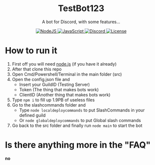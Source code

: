 <h1 align="center">TestBot123</h1>
<p align="center">A bot for Discord, with some features...</p>

<div align="center">
    <a href="https://www.nodejs.org">
    <img src="https://img.shields.io/badge/node.js-6DA55F?style=flat-square&logo=node.js&logoColor=white" alt="NodeJS">
    </a>
    <a href="https://www.javascript.com/">
        <img src="https://img.shields.io/badge/javascript-%23323330.svg?style=flat-square&logo=javascript&logoColor=%23F7DF1E" alt="JavaScript">
    </a>
    <a href="https://discord.js.org/#/">
        <img src="https://img.shields.io/badge/Discord.JS%20v13-%237289DA.svg?style=flat-square&logo=discord&logoColor=white" alt="Discord">
    </a>
    <a href="./LICENSE">
        <img src="https://img.shields.io/github/license/Brisolo32/TestBot123?style=flat-square" alt="License">
    </a>
</div>

# How to run it
1. First off you will need [node.js](https://nodejs.org/en/) (if you have it already)<br>
2. After that clone this repo
3. Open Cmd/Powershell/Terminal in the main folder (src)
4. Open the config.json file and
    - Insert your GuildID (Testing Server)
    - Token (The thing that makes bots work)
    - ClientID (Another thing that makes bots work)
5. Type `npm i` to fill up 1.9PB of useless files
6. Go to the slashcommands folder and 
    - Type `node localdeploycommands` to put SlashCommands in your defined guild 
    - Or `node globaldeploycommands` to put Global slash commands
8. Go back to the src folder and finally run `node main` to start the bot

# Is there anything more in the "FAQ"

**no**
